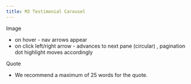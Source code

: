 ```yaml
---
title: M3 Testimonial Carousel
---
```


Image

- on hover - nav arrows appear
- on click left/right arrow - advances to next pane (circular) , pagination dot highlight moves accordingly

Quote

- We recommend a maximum of 25 words for the quote. 
